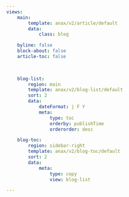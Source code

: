 ```yaml
---
views:
    main:
        template: anax/v2/article/default
        data:
            class: blog

    byline: false
    block-about: false
    article-toc: false
   
                   

    blog-list:
        region: main
        template: anax/v2/blog-list/default
        sort: 2
        data:
            dateFormat: j F Y
            meta: 
                type: toc
                orderby: publishTime
                orderorder: desc

    blog-toc:
        region: sidebar-right
        template: anax/v2/blog-toc/default
        sort: 2
        data:
            meta: 
                type: copy
                view: blog-list

---
```

 